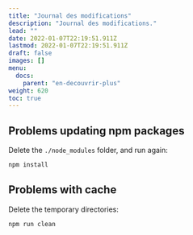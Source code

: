 ```yaml
---
title: "Journal des modifications"
description: "Journal des modifications."
lead: ""
date: 2022-01-07T22:19:51.911Z
lastmod: 2022-01-07T22:19:51.911Z
draft: false
images: []
menu: 
  docs:
    parent: "en-decouvrir-plus"
weight: 620
toc: true
---
```


## Problems updating npm packages

Delete the `./node_modules` folder, and run again:

```bash
npm install
```

## Problems with cache

Delete the temporary directories:

```bash
npm run clean
```
